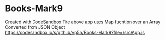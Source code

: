 # Books-Mark9
Created with CodeSandbox
The above app uses Map fucntion over an Array Converted from JSON Object\
https://codesandbox.io/s/github/vp5h/Books-Mark9?file=/src/App.js
